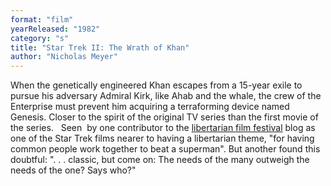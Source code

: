 ```yaml
---
format: "film"
yearReleased: "1982"
category: "s"
title: "Star Trek II: The Wrath of Khan"
author: "Nicholas Meyer"
---
```

When the genetically engineered Khan escapes from a  15-year exile to pursue his adversary Admiral Kirk, like Ahab and the whale, the  crew of the Enterprise must prevent him acquiring a terraforming device  named Genesis. Closer to the spirit of the original TV series than the first  movie of the series.
 
Seen  by one contributor to the <a href="http://reason.com/blog/2004/03/05/the-libertarian-film-festival#comment"> libertarian film festival</a> blog as one of the Star Trek films nearer to  having a libertarian theme, "for having common people work together to beat a  superman". But another found this doubtful: ". . . classic, but come on: The  needs of the many outweigh the needs of the one? Says who?"